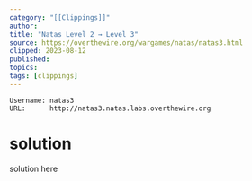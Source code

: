 ```yaml
---
category: "[[Clippings]]"
author: 
title: "Natas Level 2 → Level 3"
source: https://overthewire.org/wargames/natas/natas3.html
clipped: 2023-08-12
published: 
topics: 
tags: [clippings]
---
```


```
Username: natas3
URL:      http://natas3.natas.labs.overthewire.org
```

# solution 
solution here